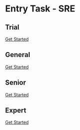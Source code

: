 # Entry Task - SRE

## Trial
[Get Started](entrytask/trial.html)

## General
[Get Started](entrytask/trial.html)

## Senior

[Get Started](entrytask/trial.html)
## Expert

[Get Started](entrytask/trial.html)

